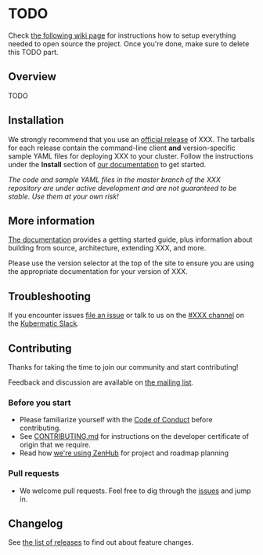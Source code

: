 # TODO

Check [the following wiki page](https://app.nuclino.com/Loodse/02-Engineering/Open-sourcing-projects-646a5b93-27d5-4245-83bc-cf10a5b9ad3d) for instructions how to setup everything needed to open source the project. Once you're done, make sure to delete this TODO part.

## Overview

TODO

## Installation

We strongly recommend that you use an [official release][3] of XXX. The tarballs for each release contain the
command-line client **and** version-specific sample YAML files for deploying XXX to your cluster.
Follow the instructions under the **Install** section of [our documentation][21] to get started.

_The code and sample YAML files in the master branch of the XXX repository are under active development and are not guaranteed to be stable. Use them at your own risk!_

## More information

[The documentation][21] provides a getting started guide, plus information about building from source, architecture, extending XXX, and more.

Please use the version selector at the top of the site to ensure you are using the appropriate documentation for your version of XXX.

## Troubleshooting

If you encounter issues [file an issue][1] or talk to us on the [#XXX channel][12] on the [Kubermatic Slack][15].

## Contributing

Thanks for taking the time to join our community and start contributing!

Feedback and discussion are available on [the mailing list][11].

### Before you start

* Please familiarize yourself with the [Code of Conduct][4] before contributing.
* See [CONTRIBUTING.md][2] for instructions on the developer certificate of origin that we require.
* Read how [we're using ZenHub][13] for project and roadmap planning

### Pull requests

* We welcome pull requests. Feel free to dig through the [issues][1] and jump in.

## Changelog

See [the list of releases][3] to find out about feature changes.

[1]: https://github.com/kubermatic/benchmate/issues
[2]: https://github.com/kubermatic/benchmate/blob/master/CONTRIBUTING.md
[3]: https://github.com/kubermatic/benchmate/releases
[4]: https://github.com/kubermatic/benchmate/blob/master/CODE_OF_CONDUCT.md

[11]: https://groups.google.com/forum/#!forum/kubermatic-dev
[12]: https://kubermatic.slack.com/messages/benchmate
[13]: https://github.com/kubermatic/benchmate/blob/master/Zenhub.md
[15]: http://slack.kubermatic.io/

[21]: https://kubermatic.github.io/benchmate/
